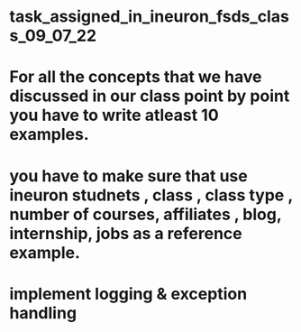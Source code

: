 # task_assigned_in_ineuron_fsds_class_09_07_22

# For all the concepts that we have discussed in our class point by point you have to write atleast 10 examples.
# you have to make sure that use ineuron studnets , class , class type , number of courses, affiliates , blog, internship, jobs as a reference example.
# implement logging & exception handling
